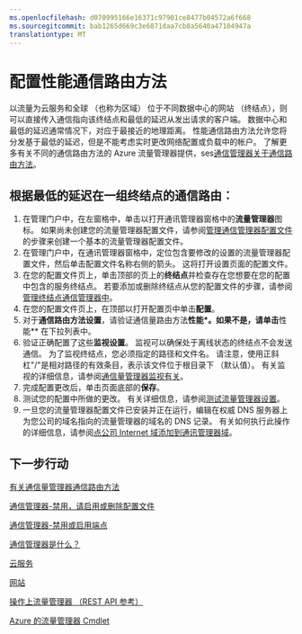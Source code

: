 ```yaml
---
ms.openlocfilehash: d070995166e16371c97901ce8477b04572a6f668
ms.sourcegitcommit: bab1265d669c3e6871daa7cb8a5640a47104947a
translationtype: MT
---
```

<properties 
   pageTitle="配置性能通信路由方法 |Microsoft Azure"
   description="这篇文章将帮助您配置通信量管理器中的性能通信路由方法"
   services="traffic-manager"
   documentationCenter=""
   authors="joaoma"
   manager="adinah"
   editor="tysonn" />
<tags 
   ms.service="traffic-manager"
   ms.devlang="na"
   ms.topic="article"
   ms.tgt_pltfrm="na"
   ms.workload="infrastructure-services"
   ms.date="08/19/2015"
   ms.author="joaoma" />

# 配置性能通信路由方法

以流量为云服务和全球 （也称为区域） 位于不同数据中心的网站 （终结点），则可以直接传入通信指向该终结点和最低的延迟从发出请求的客户端。 数据中心和最低的延迟通常情况下，对应于最接近的地理距离。 性能通信路由方法允许您将分发基于最低的延迟，但是不能考虑实时更改网络配置或负载中的帐户。 了解更多有关不同的通信路由方法的 Azure 流量管理器提供，ses[通信管理器关于通信路由方法](traffic-manager-load-balancing-methods.md)。

## 根据最低的延迟在一组终结点的通信路由︰

1. 在管理门户中，在左窗格中，单击以打开通讯管理器窗格中的**流量管理器**图标。 如果尚未创建您的流量管理器配置文件，请参阅[管理通信管理器配置文件](traffic-manager-manage-profiles.md)的步骤来创建一个基本的流量管理器配置文件。
2. 在管理门户中，在通讯管理器窗格中，定位包含要修改的设置的流量管理器配置文件，然后单击配置文件名称右侧的箭头。 这将打开设置页面的配置文件。
3. 在您的配置文件页上，单击顶部的页上的**终结点**并检查存在您想要在您的配置中包含的服务终结点。 若要添加或删除终结点从您的配置文件的步骤，请参阅[管理终结点通信管理器中](traffic-manager-endpoints.md)。
4. 在您的配置文件页上，在顶部以打开配置页中单击**配置**。
5. 对于**通信路由方法设置**，请验证通信量路由方法**性能*。如果不是，请单击**性能** 在下拉列表中。
6. 验证正确配置了这些**监视设置**。 监视可以确保处于离线状态的终结点不会发送通信。 为了监视终结点，您必须指定的路径和文件名。 请注意，使用正斜杠"/"是相对路径的有效条目，表示该文件位于根目录下 （默认值）。 有关监视的详细信息，请参阅[通信量管理器监视有关](traffic-manager-monitoring.md)。
7. 完成配置更改后，单击页面底部的**保存**。
8. 测试您的配置中所做的更改。 有关详细信息，请参阅[测试流量管理器设置](traffic-manager-testing-settings.md)。
9. 一旦您的流量管理器配置文件已安装并正在运行，编辑在权威 DNS 服务器上为您公司的域名指向的流量管理器的域名的 DNS 记录。 有关如何执行此操作的详细信息，请参阅[点公司 Internet 域添加到通讯管理器域](traffic-manager-point-internet-domain.md)。

## 下一步行动

[有关通信量管理器通信路由方法](traffic-manager-load-balancing-methods.md)

[通信管理器-禁用，请启用或删除配置文件](disable-enable-or-delete-a-profile.md)

[通信管理器-禁用或启用端点](disable-or-enable-an-endpoint.md)

[通信管理器是什么？](../traffic-manmager-overview.md)

[云服务](http://go.microsoft.com/fwlink/?LinkId=314074)

[网站](http://go.microsoft.com/fwlink/p/?LinkId=393327)

[操作上流量管理器 （REST API 参考）](http://go.microsoft.com/fwlink/?LinkId=313584)

[Azure 的流量管理器 Cmdlet](http://go.microsoft.com/fwlink/p/?LinkId=400769)

 